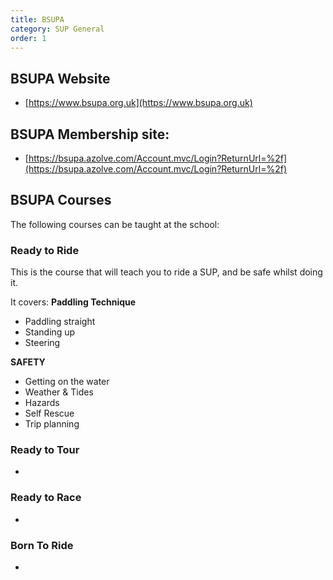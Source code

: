 ```yaml
---
title: BSUPA
category: SUP General
order: 1
---
```


## BSUPA Website
- [https://www.bsupa.org.uk](https://www.bsupa.org.uk)

## BSUPA Membership site:
- [https://bsupa.azolve.com/Account.mvc/Login?ReturnUrl=%2f](https://bsupa.azolve.com/Account.mvc/Login?ReturnUrl=%2f)

## BSUPA Courses
The following courses can be taught at the school:

### Ready to Ride
This is the course that will teach you to ride a SUP, and be safe whilst doing it.

It covers:
**Paddling Technique**
- Paddling straight
- Standing up
- Steering

**SAFETY**
- Getting on the water
- Weather & Tides
- Hazards
- Self Rescue
- Trip planning

### Ready to Tour
-

### Ready to Race
-

### Born To Ride
-
